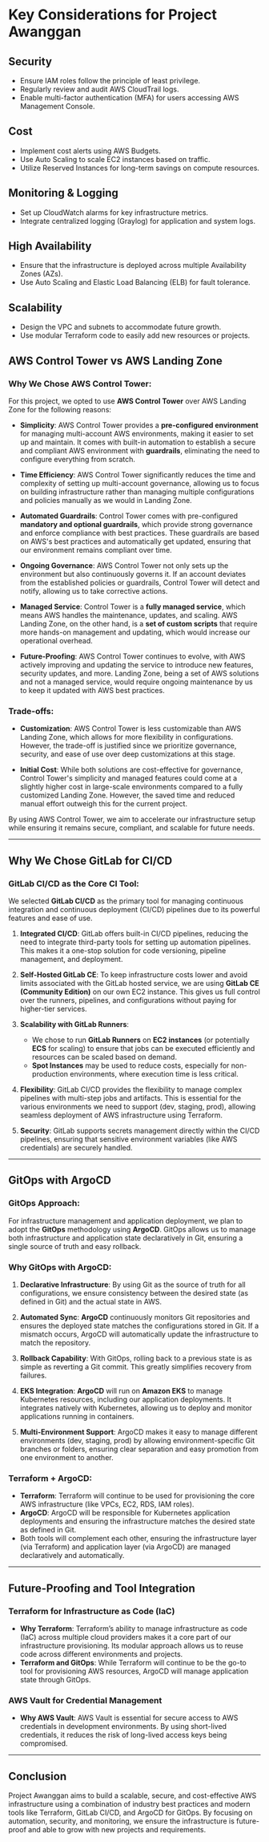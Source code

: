 # Key Considerations for Project Awanggan

## Security
- Ensure IAM roles follow the principle of least privilege.
- Regularly review and audit AWS CloudTrail logs.
- Enable multi-factor authentication (MFA) for users accessing AWS Management Console.

## Cost
- Implement cost alerts using AWS Budgets.
- Use Auto Scaling to scale EC2 instances based on traffic.
- Utilize Reserved Instances for long-term savings on compute resources.

## Monitoring & Logging
- Set up CloudWatch alarms for key infrastructure metrics.
- Integrate centralized logging (Graylog) for application and system logs.

## High Availability
- Ensure that the infrastructure is deployed across multiple Availability Zones (AZs).
- Use Auto Scaling and Elastic Load Balancing (ELB) for fault tolerance.

## Scalability
- Design the VPC and subnets to accommodate future growth.
- Use modular Terraform code to easily add new resources or projects.

## AWS Control Tower vs AWS Landing Zone

### Why We Chose AWS Control Tower:
For this project, we opted to use **AWS Control Tower** over AWS Landing Zone for the following reasons:

- **Simplicity**: AWS Control Tower provides a **pre-configured environment** for managing multi-account AWS environments, making it easier to set up and maintain. It comes with built-in automation to establish a secure and compliant AWS environment with **guardrails**, eliminating the need to configure everything from scratch.
  
- **Time Efficiency**: AWS Control Tower significantly reduces the time and complexity of setting up multi-account governance, allowing us to focus on building infrastructure rather than managing multiple configurations and policies manually as we would in Landing Zone.

- **Automated Guardrails**: Control Tower comes with pre-configured **mandatory and optional guardrails**, which provide strong governance and enforce compliance with best practices. These guardrails are based on AWS's best practices and automatically get updated, ensuring that our environment remains compliant over time.

- **Ongoing Governance**: AWS Control Tower not only sets up the environment but also continuously governs it. If an account deviates from the established policies or guardrails, Control Tower will detect and notify, allowing us to take corrective actions.

- **Managed Service**: Control Tower is a **fully managed service**, which means AWS handles the maintenance, updates, and scaling. AWS Landing Zone, on the other hand, is a **set of custom scripts** that require more hands-on management and updating, which would increase our operational overhead.

- **Future-Proofing**: AWS Control Tower continues to evolve, with AWS actively improving and updating the service to introduce new features, security updates, and more. Landing Zone, being a set of AWS solutions and not a managed service, would require ongoing maintenance by us to keep it updated with AWS best practices.

### Trade-offs:
- **Customization**: AWS Control Tower is less customizable than AWS Landing Zone, which allows for more flexibility in configurations. However, the trade-off is justified since we prioritize governance, security, and ease of use over deep customizations at this stage.
  
- **Initial Cost**: While both solutions are cost-effective for governance, Control Tower's simplicity and managed features could come at a slightly higher cost in large-scale environments compared to a fully customized Landing Zone. However, the saved time and reduced manual effort outweigh this for the current project.

By using AWS Control Tower, we aim to accelerate our infrastructure setup while ensuring it remains secure, compliant, and scalable for future needs.

---

## Why We Chose GitLab for CI/CD

### **GitLab CI/CD as the Core CI Tool**:
We selected **GitLab CI/CD** as the primary tool for managing continuous integration and continuous deployment (CI/CD) pipelines due to its powerful features and ease of use.

1. **Integrated CI/CD**: GitLab offers built-in CI/CD pipelines, reducing the need to integrate third-party tools for setting up automation pipelines. This makes it a one-stop solution for code versioning, pipeline management, and deployment.

2. **Self-Hosted GitLab CE**: To keep infrastructure costs lower and avoid limits associated with the GitLab hosted service, we are using **GitLab CE (Community Edition)** on our own EC2 instance. This gives us full control over the runners, pipelines, and configurations without paying for higher-tier services.

3. **Scalability with GitLab Runners**:
   - We chose to run **GitLab Runners** on **EC2 instances** (or potentially **ECS** for scaling) to ensure that jobs can be executed efficiently and resources can be scaled based on demand.
   - **Spot Instances** may be used to reduce costs, especially for non-production environments, where execution time is less critical.

4. **Flexibility**: GitLab CI/CD provides the flexibility to manage complex pipelines with multi-step jobs and artifacts. This is essential for the various environments we need to support (dev, staging, prod), allowing seamless deployment of AWS infrastructure using Terraform.

5. **Security**: GitLab supports secrets management directly within the CI/CD pipelines, ensuring that sensitive environment variables (like AWS credentials) are securely handled.

---

## GitOps with ArgoCD

### **GitOps Approach**:
For infrastructure management and application deployment, we plan to adopt the **GitOps** methodology using **ArgoCD**. GitOps allows us to manage both infrastructure and application state declaratively in Git, ensuring a single source of truth and easy rollback.

### Why GitOps with ArgoCD:
1. **Declarative Infrastructure**: By using Git as the source of truth for all configurations, we ensure consistency between the desired state (as defined in Git) and the actual state in AWS.

2. **Automated Sync**: **ArgoCD** continuously monitors Git repositories and ensures the deployed state matches the configurations stored in Git. If a mismatch occurs, ArgoCD will automatically update the infrastructure to match the repository.

3. **Rollback Capability**: With GitOps, rolling back to a previous state is as simple as reverting a Git commit. This greatly simplifies recovery from failures.

4. **EKS Integration**: **ArgoCD** will run on **Amazon EKS** to manage Kubernetes resources, including our application deployments. It integrates natively with Kubernetes, allowing us to deploy and monitor applications running in containers.

5. **Multi-Environment Support**: ArgoCD makes it easy to manage different environments (dev, staging, prod) by allowing environment-specific Git branches or folders, ensuring clear separation and easy promotion from one environment to another.

### Terraform + ArgoCD:
- **Terraform**: Terraform will continue to be used for provisioning the core AWS infrastructure (like VPCs, EC2, RDS, IAM roles).
- **ArgoCD**: ArgoCD will be responsible for Kubernetes application deployments and ensuring the infrastructure matches the desired state as defined in Git.
- Both tools will complement each other, ensuring the infrastructure layer (via Terraform) and application layer (via ArgoCD) are managed declaratively and automatically.

---

## Future-Proofing and Tool Integration

### Terraform for Infrastructure as Code (IaC)
- **Why Terraform**: Terraform’s ability to manage infrastructure as code (IaC) across multiple cloud providers makes it a core part of our infrastructure provisioning. Its modular approach allows us to reuse code across different environments and projects.
- **Terraform and GitOps**: While Terraform will continue to be the go-to tool for provisioning AWS resources, ArgoCD will manage application state through GitOps.

### AWS Vault for Credential Management
- **Why AWS Vault**: AWS Vault is essential for secure access to AWS credentials in development environments. By using short-lived credentials, it reduces the risk of long-lived access keys being compromised.

---

## Conclusion

Project Awanggan aims to build a scalable, secure, and cost-effective AWS infrastructure using a combination of industry best practices and modern tools like Terraform, GitLab CI/CD, and ArgoCD for GitOps. By focusing on automation, security, and monitoring, we ensure the infrastructure is future-proof and able to grow with new projects and requirements.
